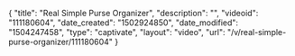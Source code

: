 {
    "title": "Real Simple Purse Organizer",
    "description": "",
    "videoid": "111180604",
    "date_created": "1502924850",
    "date_modified": "1504247458",
    "type": "captivate",
    "layout": "video",
    "url": "\/v\/real-simple-purse-organizer\/111180604"
}